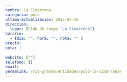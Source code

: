 ```yaml
---
nombre: La Cimarrona
categoria: polo
ultima-actualizacion: 2015-07-26
direccion: 
  lugar: [Club de Campo "La Cimarrona"]
horario: 
  - {dia: "", hora: "", nota: "" }
precio: 
nota: | 
  
website: [""]
telefono: []
email: 
permalink: /rio-grande/entidades/polo-la-cimarrona/
---
```


